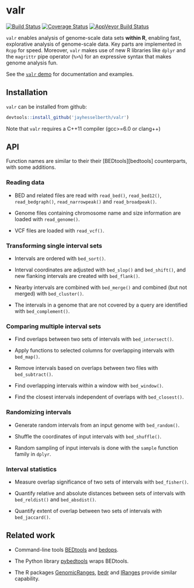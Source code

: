 # valr

[![Build Status](https://travis-ci.org/jayhesselberth/valr.svg?branch=master)](https://travis-ci.org/jayhesselberth/valr)
[![Coverage Status](https://img.shields.io/codecov/c/github/jayhesselberth/valr/master.svg)](https://codecov.io/github/jayhesselberth/valr?branch=master)
[![AppVeyor Build Status](https://ci.appveyor.com/api/projects/status/github/jayhesselberth/valr?branch=master&svg=true)](https://ci.appveyor.com/project/jayhesselberth/valr)


`valr` enables analysis of genome-scale data sets **within R**, enabling fast, explorative analysis of genome-scale data. Key parts are implemented in `Rcpp` for speed. Moreover, `valr` makes use of new R libraries like `dplyr` and the `magrittr` pipe operator (`%>%`) for an expressive syntax that makes genome analysis fun.

See the [`valr` demo](http://jayhesselberth.github.io/valr-demo) for documentation and examples.

## Installation

`valr` can be installed from github:

```R
devtools::install_github('jayhesselberth/valr')
```
 
Note that `valr` requires a C++11 compiler (gcc>=6.0 or clang++)

## API

Function names are similar to their their [BEDtools][bedtools] counterparts, with some additions.

### Reading data

* BED and related files are read with `read_bed()`, `read_bed12()`, `read_bedgraph()`, `read_narrowpeak()` and `read_broadpeak()`.
  
* Genome files containing chromosome name and size information are loaded with `read_genome()`.
  
* VCF files are loaded with `read_vcf()`.

### Transforming single interval sets

* Intervals are ordered with `bed_sort()`.

* Interval coordinates are adjusted with `bed_slop()` and `bed_shift()`, and new flanking intervals are created with `bed_flank()`.

* Nearby intervals are combined with `bed_merge()` and combined (but not merged) with `bed_cluster()`.  

* The intervals in a genome that are not covered by a query are identified with `bed_complement()`.

### Comparing multiple interval sets

* Find overlaps between two sets of intervals with `bed_intersect()`.

* Apply functions to selected columns for overlapping intervals with `bed_map()`.

* Remove intervals based on overlaps between two files with `bed_subtract()`.

* Find overlapping intervals within a window with `bed_window()`.

* Find the closest intervals independent of overlaps with `bed_closest()`.

### Randomizing intervals

* Generate random intervals from an input genome with `bed_random()`.

* Shuffle the coordinates of input intervals with `bed_shuffle()`.

* Random sampling of input intervals is done with the `sample` function family in `dplyr`.

### Interval statistics

* Measure overlap significance of two sets of intervals with `bed_fisher()`.

* Quantify relative and absolute distances between sets of intervals with `bed_reldist()` and `bed_absdist()`.

* Quantify extent of overlap between two sets of intervals with `bed_jaccard()`.

## Related work

* Command-line tools [BEDtools][1] and [bedops][5].

* The Python library [pybedtools][4] wraps BEDtools.

* The R packages [GenomicRanges][6], [bedr][7] and [IRanges][8] provide similar capability.

[1]: http://bedtools.readthedocs.org/en/latest/
[2]: https://github.com/hadley/dplyr
[3]: http://www.rcpp.org/
[4]: https://pythonhosted.org/pybedtools/
[5]: http://bedops.readthedocs.org/en/latest/index.html
[6]: https://bioconductor.org/packages/release/bioc/html/GenomicRanges.html
[7]: https://cran.r-project.org/web/packages/bedr/index.html
[8]: https://bioconductor.org/packages/release/bioc/html/IRanges.html
[9]: http://journals.plos.org/ploscompbiol/article?id=10.1371/journal.pcbi.1002529
